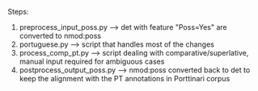 Steps:

1) preprocess_input_poss.py --> det with feature "Poss=Yes" are converted to nmod:poss
2) portuguese.py --> script that handles most of the changes
3) process_comp_pt.py --> script dealing with comparative/superlative, manual input required for ambiguous cases
4) postprocess_output_poss.py --> nmod:poss converted back to det to keep the alignment with the PT annotations in Porttinari corpus
